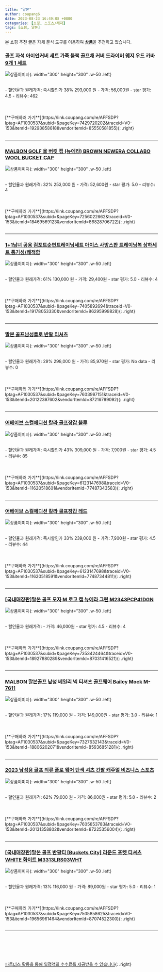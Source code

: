 ```yaml
---
title: "말본"
author: coupang6
date: 2023-08-23 16:49:08 +0800
categories: [쇼핑, 스포츠/레저]
tags: [쇼핑, 말본]
---
```


본 쇼핑 추천 글은 자체 분석 도구를 이용하여 [**상품**](https://link.coupang.com/a/bao1ui)을 추천하고 있습니다.

### [골프 자석 아이언커버 세트 가죽 블랙 골프채 커버 드라이버 웨지 우드 카바 9개 1 세트](https://link.coupang.com/re/AFFSDP?lptag=AF1030537&subid=&pageKey=7429720202&traceid=V0-153&itemId=19293858618&vendorItemId=85550581855)

![상품이미지](https://thumbnail7.coupangcdn.com/thumbnails/remote/230x230ex/image/vendor_inventory/83e3/841a52a987c11cbdad917d9baf1551b92d4260bcbd55acb5f9f578a7b519.jpg){: width="300" height="300" .w-50 .left}


<br>
- 할인율과 원래가격: 즉시할인가 38%  293,000   원
- 가격: 56,000원
- star 평가: 4.5
- 리뷰수: 462
<br>
<br>
<br>
<br>
[**구매하러 가기**](https://link.coupang.com/re/AFFSDP?lptag=AF1030537&subid=&pageKey=7429720202&traceid=V0-153&itemId=19293858618&vendorItemId=85550581855){: .right}
<br>
<br>

---

### [MALBON GOLF 울 버킷 캡 (뉴에라) BROWN NEWERA COLLABO WOOL BUCKET CAP](https://link.coupang.com/re/AFFSDP?lptag=AF1030537&subid=&pageKey=7256022662&traceid=V0-153&itemId=18469569123&vendorItemId=86828706722)

![상품이미지](https://thumbnail7.coupangcdn.com/thumbnails/remote/230x230ex/image/vendor_inventory/c125/e7694140776afb540f14b986ca8e609c5d37f17780692ec9cd94a540fc14.jpg){: width="300" height="300" .w-50 .left}


<br>
- 할인율과 원래가격: 32%  253,000   원
- 가격: 52,600원
- star 평가: 5.0
- 리뷰수: 4
<br>
<br>
<br>
<br>
[**구매하러 가기**](https://link.coupang.com/re/AFFSDP?lptag=AF1030537&subid=&pageKey=7256022662&traceid=V0-153&itemId=18469569123&vendorItemId=86828706722){: .right}
<br>
<br>

---

### [1+1남녀 공용 컴포트순면트레이닝세트 아이스 사방스판 트레이닝복 상하세트 통기성/쾌적함](https://link.coupang.com/re/AFFSDP?lptag=AF1030537&subid=&pageKey=7405892694&traceid=V0-153&itemId=19178053330&vendorItemId=86295999828)

![상품이미지](https://thumbnail6.coupangcdn.com/thumbnails/remote/230x230ex/image/vendor_inventory/7930/03d212600097f30af7c8e0be9ed65b7c8f6efeb26095fb963c11664b192e.jpg){: width="300" height="300" .w-50 .left}


<br>
- 할인율과 원래가격: 61%  130,000   원
- 가격: 29,400원
- star 평가: 5.0
- 리뷰수: 4
<br>
<br>
<br>
<br>
[**구매하러 가기**](https://link.coupang.com/re/AFFSDP?lptag=AF1030537&subid=&pageKey=7405892694&traceid=V0-153&itemId=19178053330&vendorItemId=86295999828){: .right}
<br>
<br>

---

### [말본 골프남성폴로 반팔 티셔츠](https://link.coupang.com/re/AFFSDP?lptag=AF1030537&subid=&pageKey=7603997151&traceid=V0-153&itemId=20122397602&vendorItemId=87216789092)

![상품이미지](https://thumbnail10.coupangcdn.com/thumbnails/remote/230x230ex/image/vendor_inventory/fa9c/7153fdfc73f1ad84dd1d0e5dc4f7e95def2b819ecdf0e29fb9442c177398.png){: width="300" height="300" .w-50 .left}


<br>
- 할인율과 원래가격: 29%  298,000   원
- 가격: 85,970원
- star 평가: No data
- 리뷰수: 0
<br>
<br>
<br>
<br>
[**구매하러 가기**](https://link.coupang.com/re/AFFSDP?lptag=AF1030537&subid=&pageKey=7603997151&traceid=V0-153&itemId=20122397602&vendorItemId=87216789092){: .right}
<br>
<br>

---

### [어베이브 스컬에디션 칼라 골프장갑 블루](https://link.coupang.com/re/AFFSDP?lptag=AF1030537&subid=&pageKey=6123147698&traceid=V0-153&itemId=11620518601&vendorItemId=77487343583)

![상품이미지](https://thumbnail7.coupangcdn.com/thumbnails/remote/230x230ex/image/vendor_inventory/ed9e/3fd2cb00e0f2de15a5c49f580726823a0264b0f88d1c786dc2acf6ff96b2.jpg){: width="300" height="300" .w-50 .left}


<br>
- 할인율과 원래가격: 즉시할인가 43%  309,000   원
- 가격: 7,900원
- star 평가: 4.5
- 리뷰수: 85
<br>
<br>
<br>
<br>
[**구매하러 가기**](https://link.coupang.com/re/AFFSDP?lptag=AF1030537&subid=&pageKey=6123147698&traceid=V0-153&itemId=11620518601&vendorItemId=77487343583){: .right}
<br>
<br>

---

### [어베이브 스컬에디션 칼라 골프장갑 레드](https://link.coupang.com/re/AFFSDP?lptag=AF1030537&subid=&pageKey=6123147698&traceid=V0-153&itemId=11620518591&vendorItemId=77487344811)

![상품이미지](https://thumbnail10.coupangcdn.com/thumbnails/remote/230x230ex/image/vendor_inventory/4f67/336ae36bb3badfd493b40218f00ceb7e2aee64399926884d97a005648355.jpg){: width="300" height="300" .w-50 .left}


<br>
- 할인율과 원래가격: 즉시할인가 33%  239,000   원
- 가격: 7,900원
- star 평가: 4.5
- 리뷰수: 44
<br>
<br>
<br>
<br>
[**구매하러 가기**](https://link.coupang.com/re/AFFSDP?lptag=AF1030537&subid=&pageKey=6123147698&traceid=V0-153&itemId=11620518591&vendorItemId=77487344811){: .right}
<br>
<br>

---

### [[국내매장판]말본 골프 모자 M 로고 캡 뉴에라 그린 M2343PCP41DGN](https://link.coupang.com/re/AFFSDP?lptag=AF1030537&subid=&pageKey=7353424464&traceid=V0-153&itemId=18927880289&vendorItemId=87031416521)

![상품이미지](https://thumbnail7.coupangcdn.com/thumbnails/remote/230x230ex/image/vendor_inventory/310b/f8987dc94878bd9f489d15a8c8ab1e97861e78d4b5db875c42299908f164.jpg){: width="300" height="300" .w-50 .left}


<br>
- 할인율과 원래가격: 
- 가격: 46,000원
- star 평가: 4.5
- 리뷰수: 4
<br>
<br>
<br>
<br>
[**구매하러 가기**](https://link.coupang.com/re/AFFSDP?lptag=AF1030537&subid=&pageKey=7353424464&traceid=V0-153&itemId=18927880289&vendorItemId=87031416521){: .right}
<br>
<br>

---

### [MALBON 말본골프 남성 베일리 넥 티셔츠 골프웨어 Bailey Mock M-7611](https://link.coupang.com/re/AFFSDP?lptag=AF1030537&subid=&pageKey=7327632143&traceid=V0-153&itemId=18806202071&vendorItemId=85936851281)

![상품이미지](https://thumbnail9.coupangcdn.com/thumbnails/remote/230x230ex/image/vendor_inventory/9df8/7a3299c490d216bf26db16b39d48f06dcf910ac5d5fa8cfb661d028b2b88.jpg){: width="300" height="300" .w-50 .left}


<br>
- 할인율과 원래가격: 17%  119,000   원
- 가격: 149,000원
- star 평가: 3.0
- 리뷰수: 1
<br>
<br>
<br>
<br>
[**구매하러 가기**](https://link.coupang.com/re/AFFSDP?lptag=AF1030537&subid=&pageKey=7327632143&traceid=V0-153&itemId=18806202071&vendorItemId=85936851281){: .right}
<br>
<br>

---

### [2023 남성용 골프 의류 폴로 웨어 단색 셔츠 긴팔 캐주얼 비즈니스 스포츠](https://link.coupang.com/re/AFFSDP?lptag=AF1030537&subid=&pageKey=7605853783&traceid=V0-153&itemId=20131358802&vendorItemId=87225356004)

![상품이미지](https://thumbnail7.coupangcdn.com/thumbnails/remote/230x230ex/image/vendor_inventory/1285/b42146661c930f31a4dc00e605f5d1efbcecb341c9b6b2cd52d99f417b2a.jpg){: width="300" height="300" .w-50 .left}


<br>
- 할인율과 원래가격: 62%  79,000   원
- 가격: 86,000원
- star 평가: 5.0
- 리뷰수: 2
<br>
<br>
<br>
<br>
[**구매하러 가기**](https://link.coupang.com/re/AFFSDP?lptag=AF1030537&subid=&pageKey=7605853783&traceid=V0-153&itemId=20131358802&vendorItemId=87225356004){: .right}
<br>
<br>

---

### [[국내매장판]말본 골프 반팔티 [Buckets City] 라운드 포켓 티셔츠 WHITE 화이트 M3313LRS03WHT](https://link.coupang.com/re/AFFSDP?lptag=AF1030537&subid=&pageKey=7505858625&traceid=V0-153&itemId=19656961464&vendorItemId=87074522300)

![상품이미지](https://thumbnail10.coupangcdn.com/thumbnails/remote/230x230ex/image/vendor_inventory/c9e3/7b2946980b5a4b52160deb3d849298c2e041a45043078ebee384f3194dbf.png){: width="300" height="300" .w-50 .left}


<br>
- 할인율과 원래가격: 13%  116,000   원
- 가격: 89,000원
- star 평가: 5.0
- 리뷰수: 1
<br>
<br>
<br>
<br>
[**구매하러 가기**](https://link.coupang.com/re/AFFSDP?lptag=AF1030537&subid=&pageKey=7505858625&traceid=V0-153&itemId=19656961464&vendorItemId=87074522300){: .right}
<br>
<br>

---
<br><br><br><br><br> [파트너스 활동을 통해 일정액의 수수료를 제공받을 수 있습니다](https://link.coupang.com/a/bao1ui){: .right}